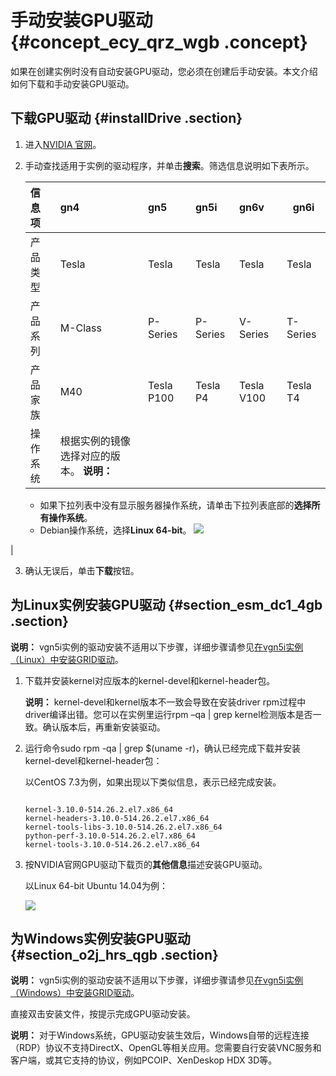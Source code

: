 # 手动安装GPU驱动 {#concept_ecy_qrz_wgb .concept}

如果在创建实例时没有自动安装GPU驱动，您必须在创建后手动安装。本文介绍如何下载和手动安装GPU驱动。

## 下载GPU驱动 {#installDrive .section}

1.  进入[NVIDIA 官网](http://www.nvidia.com/Download/index.aspx?lang=cn)。
2.  手动查找适用于实例的驱动程序，并单击**搜索**。筛选信息说明如下表所示。

    |信息项|gn4|gn5|gn5i|gn6v|gn6i|
    |:--|:--|:--|:---|:---|----|
    |产品类型|Tesla|Tesla|Tesla|Tesla|Tesla|
    |产品系列|M-Class|P-Series|P-Series|V-Series|T-Series|
    |产品家族|M40|Tesla P100|Tesla P4|Tesla V100|Tesla T4|
    |操作系统|根据实例的镜像选择对应的版本。 **说明：** 

    -   如果下拉列表中没有显示服务器操作系统，请单击下拉列表底部的**选择所有操作系统**。
    -   Debian操作系统，选择**Linux 64-bit**。
 ![](http://static-aliyun-doc.oss-cn-hangzhou.aliyuncs.com/assets/img/9632/15611107365114_zh-CN.png)

|

3.  确认无误后，单击**下载**按钮。

## 为Linux实例安装GPU驱动 {#section_esm_dc1_4gb .section}

**说明：** vgn5i实例的驱动安装不适用以下步骤，详细步骤请参见[在vgn5i实例（Linux）中安装GRID驱动](cn.zh-CN/实例/选择实例规格/GPU计算型/在vgn5i实例（Linux）中安装GRID驱动.md#)。

1.  下载并安装kernel对应版本的kernel-devel和kernel-header包。

    **说明：** kernel-devel和kernel版本不一致会导致在安装driver rpm过程中driver编译出错。您可以在实例里运行rpm –qa | grep kernel检测版本是否一致。确认版本后，再重新安装驱动。

2.  运行命令sudo rpm -qa | grep $\(uname -r\)，确认已经完成下载并安装kernel-devel和kernel-header包：

    以CentOS 7.3为例，如果出现以下类似信息，表示已经完成安装。

    ``` {#codeblock_cp9_0rk_x20}
    
    kernel-3.10.0-514.26.2.el7.x86_64
    kernel-headers-3.10.0-514.26.2.el7.x86_64
    kernel-tools-libs-3.10.0-514.26.2.el7.x86_64
    python-perf-3.10.0-514.26.2.el7.x86_64
    kernel-tools-3.10.0-514.26.2.el7.x86_64
    ```

3.  按NVIDIA官网GPU驱动下载页的**其他信息**描述安装GPU驱动。

    以Linux 64-bit Ubuntu 14.04为例：

    ![](http://static-aliyun-doc.oss-cn-hangzhou.aliyuncs.com/assets/img/9632/15611107375117_zh-CN.png)


## 为Windows实例安装GPU驱动 {#section_o2j_hrs_qgb .section}

**说明：** vgn5i实例的驱动安装不适用以下步骤，详细步骤请参见[在vgn5i实例（Windows）中安装GRID驱动](cn.zh-CN/实例/选择实例规格/GPU计算型/在vgn5i实例（Windows）中安装GRID驱动.md#)。

直接双击安装文件，按提示完成GPU驱动安装。

**说明：** 对于Windows系统，GPU驱动安装生效后，Windows自带的远程连接（RDP）协议不支持DirectX、OpenGL等相关应用。您需要自行安装VNC服务和客户端，或其它支持的协议，例如PCOIP、XenDeskop HDX 3D等。

